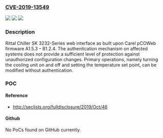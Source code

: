 ### [CVE-2019-13549](https://cve.mitre.org/cgi-bin/cvename.cgi?name=CVE-2019-13549)
![](https://img.shields.io/static/v1?label=Product&message=Rittal%20Chiller%20SK%203232-Series&color=blue)
![](https://img.shields.io/static/v1?label=Version&message=Rittal%20Chiller%20SK%203232-Series%20web%20interface%20as%20built%20upon%20Carel%20pCOWeb%20firmware%20A1.5.3%20%E2%80%93%20B1.2.4%20&color=brightgreen)
![](https://img.shields.io/static/v1?label=Vulnerability&message=MISSING%20AUTHENTICATION%20FOR%20CRITICAL%20FUNCTION%20CWE-306&color=brightgreen)

### Description

Rittal Chiller SK 3232-Series web interface as built upon Carel pCOWeb firmware A1.5.3 – B1.2.4. The authentication mechanism on affected systems does not provide a sufficient level of protection against unauthorized configuration changes. Primary operations, namely turning the cooling unit on and off and setting the temperature set point, can be modified without authentication.

### POC

#### Reference
- http://seclists.org/fulldisclosure/2019/Oct/46

#### Github
No PoCs found on GitHub currently.

